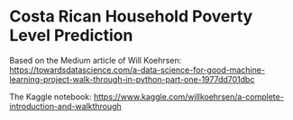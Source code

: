 # Costa Rican Household Poverty Level Prediction

Based on the Medium article of Will Koehrsen: https://towardsdatascience.com/a-data-science-for-good-machine-learning-project-walk-through-in-python-part-one-1977dd701dbc

The Kaggle notebook: https://www.kaggle.com/willkoehrsen/a-complete-introduction-and-walkthrough
